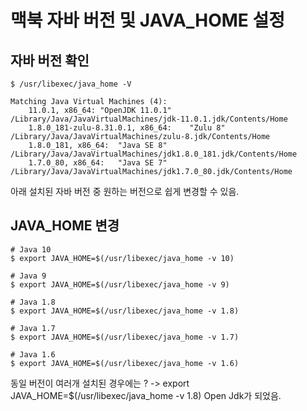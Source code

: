 # 맥북 자바 버전 및 JAVA_HOME 설정 

## 자바 버전 확인
```$xslt
$ /usr/libexec/java_home -V
``` 


```$xslt
Matching Java Virtual Machines (4):
    11.0.1, x86_64:	"OpenJDK 11.0.1"	/Library/Java/JavaVirtualMachines/jdk-11.0.1.jdk/Contents/Home
    1.8.0_181-zulu-8.31.0.1, x86_64:	"Zulu 8"	/Library/Java/JavaVirtualMachines/zulu-8.jdk/Contents/Home
    1.8.0_181, x86_64:	"Java SE 8"	/Library/Java/JavaVirtualMachines/jdk1.8.0_181.jdk/Contents/Home
    1.7.0_80, x86_64:	"Java SE 7"	/Library/Java/JavaVirtualMachines/jdk1.7.0_80.jdk/Contents/Home
``` 

아래 설치된 자바 버전 중 원하는 버전으로 쉽게 변경할 수 있음.


## JAVA_HOME 변경 
```$xslt
# Java 10
$ export JAVA_HOME=$(/usr/libexec/java_home -v 10)

# Java 9
$ export JAVA_HOME=$(/usr/libexec/java_home -v 9)

# Java 1.8
$ export JAVA_HOME=$(/usr/libexec/java_home -v 1.8)

# Java 1.7
$ export JAVA_HOME=$(/usr/libexec/java_home -v 1.7)

# Java 1.6
$ export JAVA_HOME=$(/usr/libexec/java_home -v 1.6)
``` 

동일 버전이 여러개 설치된 경우에는 ? 
-> export JAVA_HOME=$(/usr/libexec/java_home -v 1.8)  Open Jdk가 되었음.

